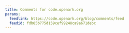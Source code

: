 ```yaml
---
title: Comments for code.openark.org
params:
  feedlink: https://code.openark.org/blog/comments/feed
  feedid: fdb85b775d159cef99248ca9a671debc
---
```

